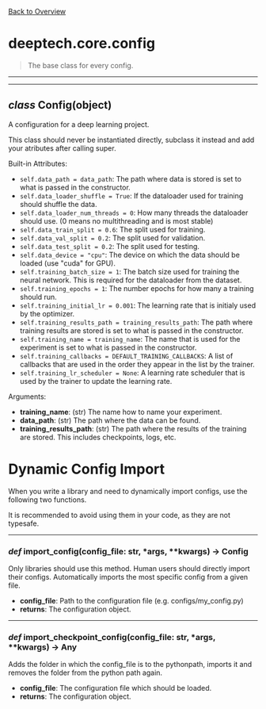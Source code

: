 [Back to Overview](../../README.md)



# deeptech.core.config

> The base class for every config.


---
---
## *class* **Config**(object)

A configuration for a deep learning project.

This class should never be instantiated directly, subclass it instead and add your atributes after calling super.

Built-in Attributes:
* `self.data_path = data_path`: The path where data is stored is set to what is passed in the constructor.
* `self.data_loader_shuffle = True`: If the dataloader used for training should shuffle the data.
* `self.data_loader_num_threads = 0`: How many threads the dataloader should use. (0 means no multithreading and is most stable)
* `self.data_train_split = 0.6`: The split used for training.
* `self.data_val_split = 0.2`: The split used for validation.
* `self.data_test_split = 0.2`: The split used for testing.
* `self.data_device = "cpu"`: The device on which the data should be loaded (use "cuda" for GPU).
* `self.training_batch_size = 1`: The batch size used for training the neural network. This is required for the dataloader from the dataset.
* `self.training_epochs = 1`: The number epochs for how many a training should run.
* `self.training_initial_lr = 0.001`: The learning rate that is initialy used by the optimizer.
* `self.training_results_path = training_results_path`: The path where training results are stored is set to what is passed in the constructor. 
* `self.training_name = training_name`: The name that is used for the experiment is set to what is passed in the constructor.
* `self.training_callbacks = DEFAULT_TRAINING_CALLBACKS`: A list of callbacks that are used in the order they appear in the list by the trainer.
* `self.training_lr_scheduler = None`: A learning rate scheduler that is used by the trainer to update the learning rate.

Arguments:
* **training_name**: (str) The name how to name your experiment.
* **data_path**: (str) The path where the data can be found.
* **training_results_path**: (str) The path where the results of the training are stored. This includes checkpoints, logs, etc.




# Dynamic Config Import

When you write a library and need to dynamically import configs, use the following two functions.

It is recommended to avoid using them in your code, as they are not typesafe.


---
### *def* **import_config**(config_file: str, *args, **kwargs) -> Config

Only libraries should use this method. Human users should directly import their configs.
Automatically imports the most specific config from a given file.

* **config_file**: Path to the configuration file (e.g. configs/my_config.py)
* **returns**: The configuration object.


---
### *def* **import_checkpoint_config**(config_file: str, *args, **kwargs) -> Any

Adds the folder in which the config_file is to the pythonpath, imports it and removes the folder from the python path again.

* **config_file**: The configuration file which should be loaded.
* **returns**: The configuration object.


